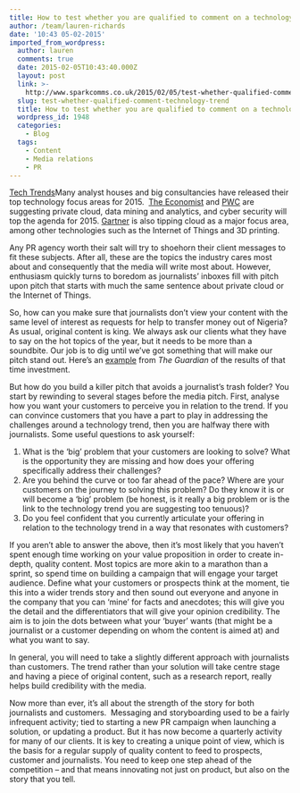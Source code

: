 ```yaml
---
title: How to test whether you are qualified to comment on a technology trend
author: /team/lauren-richards
date: '10:43 05-02-2015'
imported_from_wordpress:
  author: lauren
  comments: true
  date: 2015-02-05T10:43:40.000Z
  layout: post
  link: >-
    http://www.sparkcomms.co.uk/2015/02/05/test-whether-qualified-comment-technology-trend/
  slug: test-whether-qualified-comment-technology-trend
  title: How to test whether you are qualified to comment on a technology trend
  wordpress_id: 1948
  categories:
    - Blog
  tags:
    - Content
    - Media relations
    - PR
---
```


[Tech Trends](technology-584755_640-300x212.jpg)Many analyst houses and big consultancies have released their top technology focus areas for 2015.  [The Economist](http://www.economistinsights.com/analysis/top-tech-trends-2015) and [PWC](http://www.pwc.com/us/tech-trends) are suggesting private cloud, data mining and analytics, and cyber security will top the agenda for 2015. [Gartner](http://www.gartner.com/newsroom/id/2867917) is also tipping cloud as a major focus area, among other technologies such as the Internet of Things and 3D printing.

Any PR agency worth their salt will try to shoehorn their client messages to fit these subjects. After all, these are the topics the industry cares most about and consequently that the media will write most about. However, enthusiasm quickly turns to boredom as journalists’ inboxes fill with pitch upon pitch that starts with much the same sentence about private cloud or the Internet of Things. 

So, how can you make sure that journalists don’t view your content with the same level of interest as requests for help to transfer money out of Nigeria? As usual, original content is king. We always ask our clients what they have to say on the hot topics of the year, but it needs to be more than a soundbite. Our job is to dig until we’ve got something that will make our pitch stand out. Here’s an [example](http://www.theguardian.com/sustainable-business/2014/nov/25/how-3d-printing-is-set-to-shake-up-manufacturing-supply-chains) from _The Guardian_ of the results of that time investment.

But how do you build a killer pitch that avoids a journalist’s trash folder? You start by rewinding to several stages before the media pitch. First, analyse how you want your customers to perceive you in relation to the trend. If you can convince customers that you have a part to play in addressing the challenges around a technology trend, then you are halfway there with journalists. Some useful questions to ask yourself:

  1. What is the ‘big’ problem that your customers are looking to solve? What is the opportunity they are missing and how does your offering specifically address their challenges?
  2. Are you behind the curve or too far ahead of the pace? Where are your customers on the journey to solving this problem? Do they know it is or will become a ‘big’ problem (be honest, is it really a big problem or is the link to the technology trend you are suggesting too tenuous)?
  3. Do you feel confident that you currently articulate your offering in relation to the technology trend in a way that resonates with customers?

If you aren’t able to answer the above, then it’s most likely that you haven’t spent enough time working on your value proposition in order to create in-depth, quality content. Most topics are more akin to a marathon than a sprint, so spend time on building a campaign that will engage your target audience. Define what your customers or prospects think at the moment, tie this into a wider trends story and then sound out everyone and anyone in the company that you can ‘mine’ for facts and anecdotes; this will give you the detail and the differentiators that will give your opinion credibility. The aim is to join the dots between what your ‘buyer’ wants (that might be a journalist or a customer depending on whom the content is aimed at) and what you want to say.   

In general, you will need to take a slightly different approach with journalists than customers. The trend rather than your solution will take centre stage and having a piece of original content, such as a research report, really helps build credibility with the media.

Now more than ever, it’s all about the strength of the story for both journalists and customers.  Messaging and storyboarding used to be a fairly infrequent activity; tied to starting a new PR campaign when launching a solution, or updating a product. But it has now become a quarterly activity for many of our clients. It is key to creating a unique point of view, which is the basis for a regular supply of quality content to feed to prospects, customer and journalists. You need to keep one step ahead of the competition – and that means innovating not just on product, but also on the story that you tell. 
